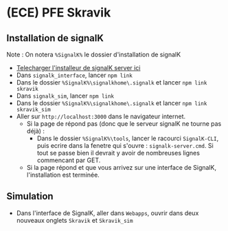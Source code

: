 
# (ECE) PFE Skravik
## Installation de signalK
Note : On notera `%SignalK%` le dossier d'installation de signalK
- [Telecharger l'installeur de signalK server ici](https://github.com/SignalK/signalk-server-windows)
- Dans `signalk_interface`, lancer `npm link`
- Dans le dossier `%SignalK%\signalkhome\.signalk` et lancer `npm link skravik`
- Dans `signalk_sim`, lancer `npm link`
- Dans le dossier `%SignalK%\signalkhome\.signalk` et lancer `npm link skravik_sim`
- Aller sur `http://localhost:3000` dans le navigateur internet.
	- Si la page de répond pas (donc que le serveur signalK ne tourne pas déjà) : 
		- Dans le dossier `%SignalK%\tools`, lancer le racourci `SignalK-CLI`, puis ecrire dans la fenetre qui s'ouvre : `signalk-server.cmd`. Si tout se passe bien il devrait y avoir de nombreuses lignes commencant par GET.
	- Si la page répond et que vous arrivez sur une interface de SignalK, l'installation est terminée.

## Simulation
- Dans l'interface de SignalK, aller dans `Webapps`, ouvrir dans deux nouveaux onglets `Skravik` et `Skravik_sim`
